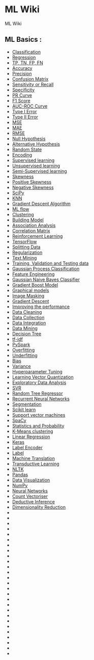 # ML Wiki

ML Wiki

## ML Basics :

- [Classification](classification.md)
- [Regression](regression.md)
- [TP, TN, FP, FN](possible_outcomes_clf.md)
- [Accuracy](accuracy.md)
- [Precision](precision.md)
- [Confusion Matrix ](confusion_matrix.md)
- [Sensitivity or Recall](sensitivity.md)
- [Specificity](specificity.md)
- [PR Curve](pr_curve.md)
- [F1 Score](f1_score.md)
- [AUC-ROC Curve](auc_roc.md)
- [Type I Error](type1_error.md)
- [Type II Error](type2_error.md)
- [MSE](mse.md)
- [MAE](mae.md)
- [RMSE](rmse.md)
- [Null Hypothesis](null_hypothesis.md)
- [Alternative Hypothesis](alternative_hypothesis.md)
- [Random State](random_state.md)
- [Encoding](encoding.md)
- [Supervised learning](supervised_learning.md)
- [Unsupervised learning](unsupervised_learning.md)
- [Semi-Supervised learning](semi_supervised_learning.md)
- [Skewness](skewness.md)
- [Positive Skewness](positive_skewness.md)
- [Negative Skewness](negative_skewness.md)
- [SciPy](scipy.md)
- [KNN](knn.md)
- [Gradient Descent Algorithm](gradient_descent_algorithm.md)
- [ML flow](ml_flow.md)
- [Clustering](clustering.md)
- [Building Model](building_model.md)
- [Association Analysis](association_analysis.md)
- [Correlation Matrix](correlation_matrix.md)
- [Reinforcement Learning](reinforcement_learning.md)
- [TensorFlow](tensorflow.md)
- [Splitting Data](splitting_data.md)
- [Regularization](regularization.md)
- [Text Mining](text_mining.md)
- [Training, Validation and Testing data](train_test_data.md)
- [Gaussian Process Classification](gaussian_process_classifier.md)
- [Feature Engineering](feature_engineering.md)
- [Gaussian Naive Bayes Classifier](gaussian_naive_bayes_classifier.md)
- [Gradient Boost Model](gradient_boost_model.md)
- [Graphical models](gradient_models.md)
- [Image Masking](image_masking.md)
- [Gradient Descent](gradient_descent.md)
- [Improving the performance](improving_the_performance.md)
- [Data Cleaning](data_cleaning.md)
- [Data Collection](data_collection.md)
- [Data Integration](data_integration.md)
- [Data Mining](data_mining.md)
- [Decision Tree](decision_tree.md)
- [tf-idf](tf-idf.md)
- [PySpark](pyspark.md)
- [Overfitting](overfitting.md)
- [Underfitting](underfitting.md)
- [Bias](bias.md)
- [Variance](variance.md)
- [Hyperparameter Tuning](tuning.md)
- [Learning Vector Quantization](learning_vector_quantization.md)
- [Exploratory Data Analysis](exploratory_data_analysis.md)
- [SVR](SVR.md)
- [Random Tree Regressor](random_forest_regressor.md)
- [Recurrent Neural Networks](recurrent_neural_networks.md)
- [Segmentation](segmentation.md)
- [Scikit learn](scikit_learn.md)
- [Support vector machines](SVM.md)
- [SpaCy](SpaCy.md)
- [Statistics and Probability](statistics_and_Probability.md)
- [K-Means clustering](k_means.md)
- [Linear Regression](linear_regression.md)
- [Keras](keras.md)
- [Label Encoder](label_encoder.md)
- [Label](label.md)
- [Machine Translation](machine_translation.md)
- [Transductive Learning](transductive_learning.md)
- [NLTK](nltk.md)
- [Pandas](pandas.md)
- [Data Visualization](data_visualization.md)
- [NumPy](numpy.md)
- [Neural Networks](neural_networks.md)
- [Count Vectoriser](countvectoriser.md)
- [Deductive Inference](deductive_inference.md)
- [Dimensionality Reduction](dimensionality_reduction.md)
- []()
- []()
- []()
- []()
- []()
- []()
- []()
- []()
- []()
- []()
- []()
- []()
- []()
- []()
- []()
- []()
- []()
- []()
- []()
- []()
- []()
- []()
- []()
- []()
- []()
- []()
- []()
